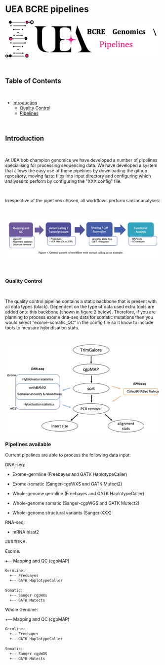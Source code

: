 # UEA BCRE pipelines

![logo](misc/logo.png)


<br />

<!-- TABLE OF CONTENTS -->
## Table of Contents

<br />

* [Introduction](#Introduction)
  - [Quality Control](#Quality-Control)
  - [Pipelines](#Pipelines-available)

<br />


## Introduction

<br />

At UEA bob champion genomics we have developed a number of pipelines specialising for processing sequencing data. We have developed a system that allows the easy use of these pipelines by downloading the github repository, moving fastq files into input directory and configuring which analyses to perform by configuring the "XXX.config" file.

<br />

Irrespective of the pipelines chosen, all workflows perform similar analyses:

<br />

![figure-1](misc/figure1.png)

<br />



### Quality Control

<br />

The quality control pipeline contains a static backbone that is present with all data types (black). Dependent on the type of data used extra tools are added onto this backbone (shown in figure 2 below). Therefore, if you are planning to process exome dna-seq data for somatic mutations then you would select "exome-somatic_QC" in the config file so it know to include tools to measure hybridisation stats.

<br />

![figure-2](misc/figure2.png)



### Pipelines available

Current pipelines are able to process the following data input:

DNA-seq:

  - Exome-germline (Freebayes and GATK HaplotypeCaller)
  - Exome-somatic (Sanger-cgpWXS and GATK Mutect2)

  - Whole-genome germline (Freebayes and GATK HaplotypeCaller)
  - Whole-genome somatic (Sanger-cgpWGS and GATK Mutect2)
  - Whole-genome structural variants (Sanger-XXX)

RNA-seq:

  - mRNA hisat2









####DNA:

  Exome:

  +-- Mapping and QC (cgpMAP)

    Germline:
      +-- Freebayes
      +-- GATK HaplotypeCaller

    Somatic:
      +-- Sanger cgpWXs
      +-- GATK Mutects


  Whole Genome:

  +-- Mapping and QC (cgpMAP)

    Germline:
      +-- Freebayes
      +-- GATK HaplotypeCaller

    Somatic:
      +-- Sanger cgpWGS
      +-- GATK Mutects
